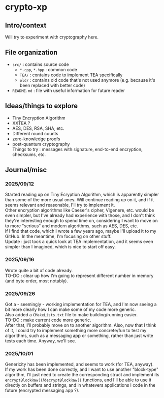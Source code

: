 # crypto-xp
## Intro/context
Will try to experiment with cryptography here.

## File organization
- `src/` : contains source code
  - `*.cpp`, `*.hpp` : common code
  - `TEA/` : contains code to implement TEA specifically
  - `old/` : contains old code that's not used anymore (e.g. because it's been replaced with better code)
- `README.md` : file with useful information for future reader

## Ideas/things to explore
- Tiny Encryption Algorithm
- XXTEA ?
- AES, DES, RSA, SHA, etc.
- Different round counts
- zero-knowledge proofs
- post-quantum cryptography
\
Things to try : messages with signature, end-to-end encryption, checksums, etc.

## Journal/misc
### 2025/09/12
Started reading up on Tiny Ecryption Algorithm, which is apparently simpler than some of the more usual ones.
Will continue reading up on it, and if it seems relevant and reasonable, I'll try to implement it.\
Other encryption algorithms like Caeser's cipher, Vigenere, etc. would be even simpler, but I've already
had experience with those, and I don't think they're interesting enough to spend time on, considering I want
to move on to more "serious" and modern algorithms, such as AES, DES, etc.\
If I find that code, which I wrote a few years ago, maybe I'll upload it to my GitHub.
In the meantime, I'm focusing on other stuff.\
Update : just took a quick look at TEA implementation, and it seems even simpler than I imagined, which
is nice to start off easy.

### 2025/09/16
Wrote quite a bit of code already.\
TO-DO : clear up how I'm going to represent different number in memory (and byte order, most notably).

### 2025/09/26
Got a - seemingly - working implementation for TEA, and I'm now seeing a bit more clearly how I can make
some of my code more generic.\
Also added a `CMakeLists.txt` file to make building/running easier.\
TO-DO : make current code more generic.\
After that, I'll probably move on to another algorithm. Also, now that I think of it, I could try
to implement something more concrete/fun to test my algorithms, such as a messaging app or something,
rather than just write tests each time. Anyway, we'll see.

### 2025/10/01
Genericity has been implemented, and seems to work (for TEA, anyway).\
If my work has been done correctly, and I want to use another "block-type" algorithm, I'll just need
to create the corresponding struct and implement its `encryptBlockRaw()`/`decryptBlockRaw()` functions,
and I'll be able to use it directly on buffers and strings, and in whatevers applications I code in
the future (encrypted messaging app ?).
